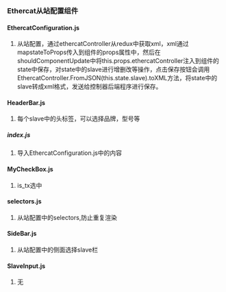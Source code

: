 ### Ethercat从站配置组件

#### EthercatConfiguration.js

1. 从站配置，通过ethercatController从redux中获取xml，xml通过mapstateToProps传入到组件的props属性中，然后在shouldComponentUpdate中将this.props.ethercatController注入到组件的state中保存，对state中的slave进行增删改等操作，点击保存按钮会调用EthercatController.FromJSON(this.state.slave).toXML方法，将state中的slave转成xml格式，发送给控制器后端程序进行保存。

#### HeaderBar.js

1. 每个slave中的头标签，可以选择品牌，型号等

##### index.js

1. 导入EthercatConfiguration.js中的内容

#### MyCheckBox.js

1. is_tx选中

#### selectors.js

1. 从站配置中的selectors,防止重复渲染

#### SideBar.js

1. 从站配置中的侧面选择slave栏

#### SlaveInput.js

1. 无